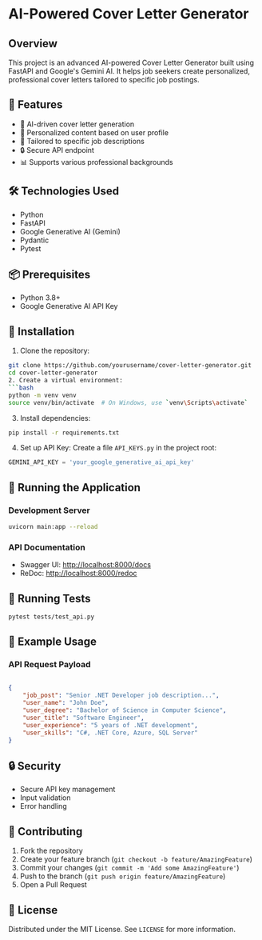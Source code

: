 # AI-Powered Cover Letter Generator

## Overview

This project is an advanced AI-powered Cover Letter Generator built using FastAPI and Google's Gemini AI. It helps job seekers create personalized, professional cover letters tailored to specific job postings.

## 🚀 Features

- 🤖 AI-driven cover letter generation
- 📝 Personalized content based on user profile
- 🎯 Tailored to specific job descriptions
- 🔒 Secure API endpoint
- 📊 Supports various professional backgrounds

## 🛠 Technologies Used

- Python
- FastAPI
- Google Generative AI (Gemini)
- Pydantic
- Pytest

## 📦 Prerequisites

- Python 3.8+
- Google Generative AI API Key

## 🔧 Installation

1. Clone the repository:

```bash
git clone https://github.com/yourusername/cover-letter-generator.git
cd cover-letter-generator
2. Create a virtual environment:
```bash
python -m venv venv
source venv/bin/activate  # On Windows, use `venv\Scripts\activate`
```

3. Install dependencies:

```bash
pip install -r requirements.txt
```

4. Set up API Key:
   Create a file `API_KEYS.py` in the project root:

```python
GEMINI_API_KEY = 'your_google_generative_ai_api_key'
```

## 🚀 Running the Application

### Development Server

```bash
uvicorn main:app --reload
```

### API Documentation

- Swagger UI: [http://localhost:8000/docs](http://localhost:8000/docs)
- ReDoc: [http://localhost:8000/redoc](http://localhost:8000/redoc)

## 🧪 Running Tests

```bash
pytest tests/test_api.py
```

## 📝 Example Usage

### API Request Payload

```json

{
    "job_post": "Senior .NET Developer job description...",
    "user_name": "John Doe",
    "user_degree": "Bachelor of Science in Computer Science",
    "user_title": "Software Engineer",
    "user_experience": "5 years of .NET development",
    "user_skills": "C#, .NET Core, Azure, SQL Server"
}
```

## 🔒 Security

- Secure API key management
- Input validation
- Error handling

## 🤝 Contributing

1. Fork the repository
2. Create your feature branch (`git checkout -b feature/AmazingFeature`)
3. Commit your changes (`git commit -m 'Add some AmazingFeature'`)
4. Push to the branch (`git push origin feature/AmazingFeature`)
5. Open a Pull Request

## 📄 License

Distributed under the MIT License. See `LICENSE` for more information.
